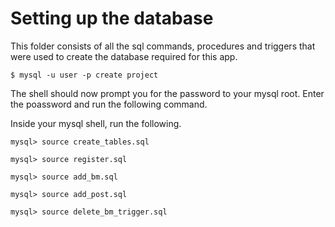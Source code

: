 # Setting up the database

This folder consists of all the sql commands, procedures and triggers that were used to create the database required for this app. 

`$ mysql -u user -p create project`

The shell should now prompt you for the password to your mysql root. Enter the poassword and run the following command.

Inside your mysql shell, run the following.

`mysql> source create_tables.sql`

`mysql> source register.sql`

`mysql> source add_bm.sql`

`mysql> source add_post.sql`

`mysql> source delete_bm_trigger.sql`
